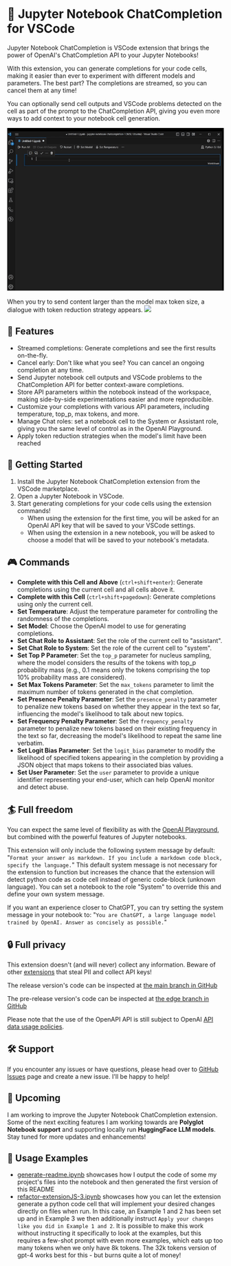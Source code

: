 # 💬 Jupyter Notebook ChatCompletion for VSCode
Jupyter Notebook ChatCompletion is VSCode extension that brings the power of OpenAI's ChatCompletion API to your Jupyter Notebooks!

With this extension, you can generate completions for your code cells, making it easier than ever to experiment with different models and parameters. The best part? The completions are streamed, so you can cancel them at any time! 

You can optionally send cell outputs and VSCode problems detected on the cell as part of the prompt to the ChatCompletion API, giving you even more ways to add context to your notebook cell generation.

![](https://github.com/iterativecloud/jupyter-notebook-chatcompletion/blob/main/demo.gif?raw=true)

When you try to send content larger than the model max token size, a dialogue with token reduction strategy appears.
![](https://github.com/iterativecloud/jupyter-notebook-chatcompletion/blob/main/demo2.gif?raw=true)

## 🌟 Features 
- Streamed completions: Generate completions and see the first results on-the-fly.
- Cancel early: Don't like what you see? You can cancel an ongoing completion at any time.
- Send Jupyter notebook cell outputs and VSCode problems to the ChatCompletion API for better context-aware completions.
- Store API parameters within the notebook instead of the workspace, making side-by-side experimentations easier and more reproducible.
- Customize your completions with various API parameters, including temperature, top_p, max tokens, and more.
- Manage Chat roles: set a notebook cell to the  System or Assistant role, giving you the same level of control as in the OpenAI Playground.
- Apply token reduction strategies when the model's limit have been reached
## 🚀 Getting Started 
1. Install the Jupyter Notebook ChatCompletion extension from the VSCode marketplace.
2. Open a Jupyter Notebook in VSCode.
3. Start generating completions for your code cells using the extension commands!
    - When using the extension for the first time, you will be asked for an OpenAI API key that will be saved to your VSCode settings.
    - When using the extension in a new notebook, you will be asked to choose a model that will be saved to your notebook's metadata.
## 🎮 Commands 
- **Complete with this Cell and Above** (`ctrl+shift+enter`): Generate completions using the current cell and all cells above it.
- **Complete with this Cell** (`ctrl+shift+pagedown`): Generate completions using only the current cell.
- **Set Temperature**: Adjust the temperature parameter for controlling the randomness of the completions.
- **Set Model**: Choose the OpenAI model to use for generating completions.
- **Set Chat Role to Assistant**: Set the role of the current cell to "assistant".
- **Set Chat Role to System**: Set the role of the current cell to "system".
- **Set Top P Parameter**: Set the `top_p` parameter for nucleus sampling, where the model considers the results of the tokens with top_p probability mass (e.g., 0.1 means only the tokens comprising the top 10% probability mass are considered).
- **Set Max Tokens Parameter**: Set the `max_tokens` parameter to limit the maximum number of tokens generated in the chat completion.
- **Set Presence Penalty Parameter**: Set the `presence_penalty` parameter to penalize new tokens based on whether they appear in the text so far, influencing the model's likelihood to talk about new topics.
- **Set Frequency Penalty Parameter**: Set the `frequency_penalty` parameter to penalize new tokens based on their existing frequency in the text so far, decreasing the model's likelihood to repeat the same line verbatim.
- **Set Logit Bias Parameter**: Set the `logit_bias` parameter to modify the likelihood of specified tokens appearing in the completion by providing a JSON object that maps tokens to their associated bias values.
- **Set User Parameter**: Set the `user` parameter to provide a unique identifier representing your end-user, which can help OpenAI monitor and detect abuse.
## 🏄 Full freedom
You can  expect the same level of flexibility as with the [OpenAI Playground](https://platform.openai.com/playground), but combined with the powerful features of Jupyter notebooks.

This extension will only include the following system message by default: 
"```Format your answer as markdown. If you include a markdown code block, specify the language.```"
This default system message is not necessary for the extension to function but increases the chance that the extension will detect python code as code cell instead of generic code-block (unknown language). You can set a notebook to the role "System" to override this and define your own system message.

If you want an experience closer to ChatGPT, you can try setting the system message in your notebook to: "```You are ChatGPT, a large language model trained by OpenAI. Answer as concisely as possible.```"
## 🔒 Full privacy
This extension doesn't (and will never) collect any information. Beware of other [extensions](https://blog.checkpoint.com/securing-the-cloud/malicious-vscode-extensions-with-more-than-45k-downloads-steal-pii-and-enable-backdoors/) that steal PII and collect API keys!

The release version's code can be inspected at [the main branch in GitHub](https://github.com/iterativecloud/jupyter-notebook-chatcompletion/tree/main)

The pre-release version's code can be inspected at [the edge branch in GitHub](https://github.com/iterativecloud/jupyter-notebook-chatcompletion/tree/edge)

Please note that the use of the OpenAPI API is still subject to OpenAI [API data usage policies](https://openai.com/policies/api-data-usage-policies).
## 🛠 Support
If you encounter any issues or have questions, please head over to [GitHub Issues](https://github.com/iterativecloud/jupyter-notebook-chatcompletion/issues/new) page and create a new issue. I'll be happy to help!
## 🌈 Upcoming
I am working to improve the Jupyter Notebook ChatCompletion extension. Some of the next exciting features I am working towards are **Polyglot Notebook support** and supporting locally run **HuggingFace LLM models**. Stay tuned for more updates and enhancements!
## 📖 Usage Examples
- [generate-readme.ipynb](https://github.com/iterativecloud/jupyter-notebook-chatcompletion/blob/main/test/notebooks/generate-readme.ipynb) showcases how I output the code of some my project's files into the notebook and then generated the first version of this README
- [refactor-extensionJS-3.ipynb](https://github.com/iterativecloud/jupyter-notebook-chatcompletion/blob/edge/test/notebooks/refactor-extensionJS-3.ipynb) showcases how you can let the extension generate a python code cell that will implement your desired changes directly on files when run. In this case, an Example 1 and 2 has been set up and in Example 3 we then additionally instruct ```Apply your changes like you did in Example 1 and 2```. It is possible to make this work without instructing it specifically to look at the examples, but this requires a few-shot prompt with even more examples, which eats up too many tokens when we only have 8k tokens. The 32k tokens version of gpt-4 works best for this - but burns quite a lot of money!